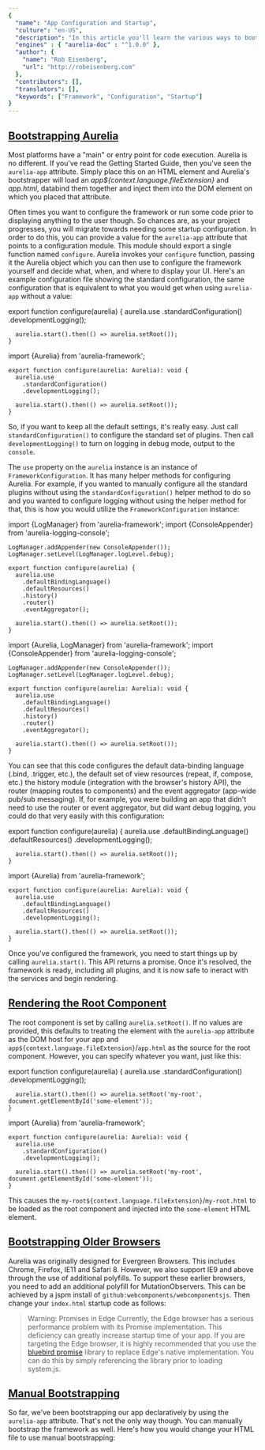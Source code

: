 ```yaml
---
{
  "name": "App Configuration and Startup",
  "culture": "en-US",
  "description": "In this article you'll learn the various ways to bootstrap and configure Aurelia, along with different mechanisms for controlling the initial render strategy.",
  "engines" : { "aurelia-doc" : "^1.0.0" },
  "author": {
  	"name": "Rob Eisenberg",
  	"url": "http://robeisenberg.com"
  },
  "contributors": [],
  "translators": [],
  "keywords": ["Framework", "Configuration", "Startup"]
}
---
```

## [Bootstrapping Aurelia](aurelia-doc://section/1/version/1.0.0)

Most platforms have a "main" or entry point for code execution. Aurelia is no different. If you've read the Getting Started Guide, then you've seen the `aurelia-app` attribute. Simply place this on an HTML element and Aurelia's bootstrapper will load an _app${context.language.fileExtension}_ and _app.html_, databind them together and inject them into the DOM element on which you placed that attribute.

Often times you want to configure the framework or run some code prior to displaying anything to the user though. So chances are, as your project progresses, you will migrate towards needing some startup configuration. In order to do this, you can provide a value for the `aurelia-app` attribute that points to a configuration module. This module should export a single function named `configure`. Aurelia invokes your `configure` function, passing it the Aurelia object which you can then use to configure the framework yourself and decide what, when, and where to display your UI. Here's an example configuration file showing the standard configuration, the same configuration that is equivalent to what you would get when using `aurelia-app` without a value:

<code-listing heading="Standard Configuration">
  <source-code lang="ES 2015/2016">
    export function configure(aurelia) {
      aurelia.use
        .standardConfiguration()
        .developmentLogging();

      aurelia.start().then(() => aurelia.setRoot());
    }
  </source-code>
  <source-code lang="TypeScript">
    import {Aurelia} from 'aurelia-framework';

    export function configure(aurelia: Aurelia): void {
      aurelia.use
        .standardConfiguration()
        .developmentLogging();

      aurelia.start().then(() => aurelia.setRoot());
    }
  </source-code>
</code-listing>

So, if you want to keep all the default settings, it's really easy. Just call `standardConfiguration()` to configure the standard set of plugins. Then call `developmentLogging()` to turn on logging in debug mode, output to the `console`.

The `use` property on the `aurelia` instance is an instance of `FrameworkConfiguration`. It has many helper methods for configuring Aurelia. For example, if you wanted to manually configure all the standard plugins without using the `standardConfiguration()` helper method to do so and you wanted to configure logging without using the helper method for that, this is how you would utilize the `FrameworkConfiguration` instance:

<code-listing heading="Manual Configuration">
  <source-code lang="ES 2015/2016">
    import {LogManager} from 'aurelia-framework';
    import {ConsoleAppender} from 'aurelia-logging-console';

    LogManager.addAppender(new ConsoleAppender());
    LogManager.setLevel(LogManager.logLevel.debug);

    export function configure(aurelia) {
      aurelia.use
        .defaultBindingLanguage()
        .defaultResources()
        .history()
        .router()
        .eventAggregator();

      aurelia.start().then(() => aurelia.setRoot());
    }
  </source-code>
  <source-code lang="TypeScript">
    import {Aurelia, LogManager} from 'aurelia-framework';
    import {ConsoleAppender} from 'aurelia-logging-console';

    LogManager.addAppender(new ConsoleAppender());
    LogManager.setLevel(LogManager.logLevel.debug);

    export function configure(aurelia: Aurelia): void {
      aurelia.use
        .defaultBindingLanguage()
        .defaultResources()
        .history()
        .router()
        .eventAggregator();

      aurelia.start().then(() => aurelia.setRoot());
    }
  </source-code>
</code-listing>

You can see that this code configures the default data-binding language (.bind, .trigger, etc.), the default set of view resources (repeat, if, compose, etc.) the history module (integration with the browser's history API), the router (mapping routes to components) and the event aggregator (app-wide pub/sub messaging). If, for example, you were building an app that didn't need to use the router or event aggregator, but did want debug logging, you could do that very easily with this configuration:

<code-listing heading="Minimal Configuration">
  <source-code lang="ES 2015/2016">
    export function configure(aurelia) {
      aurelia.use
        .defaultBindingLanguage()
        .defaultResources()
        .developmentLogging();

      aurelia.start().then(() => aurelia.setRoot());
    }
  </source-code>
  <source-code lang="TypeScript">
    import {Aurelia} from 'aurelia-framework';

    export function configure(aurelia: Aurelia): void {
      aurelia.use
        .defaultBindingLanguage()
        .defaultResources()
        .developmentLogging();

      aurelia.start().then(() => aurelia.setRoot());
    }
  </source-code>
</code-listing>

Once you've configured the framework, you need to start things up by calling `aurelia.start()`. This API returns a promise. Once it's resolved, the framework is ready, including all plugins, and it is now safe to ineract with the services and begin rendering.

## [Rendering the Root Component](aurelia-doc://section/2/version/1.0.0)

The root component is set by calling `aurelia.setRoot()`. If no values are provided, this defaults to treating the element with the `aurelia-app` attribute as the DOM host for your app and `app${context.language.fileExtension}`/`app.html` as the source for the root component. However, you can specify whatever you want, just like this:

<code-listing heading="Manual Root Component">
  <source-code lang="ES 2015/2016">
    export function configure(aurelia) {
      aurelia.use
        .standardConfiguration()
        .developmentLogging();

      aurelia.start().then(() => aurelia.setRoot('my-root', document.getElementById('some-element'));
    }
  </source-code>
  <source-code lang="TypeScript">
    import {Aurelia} from 'aurelia-framework';

    export function configure(aurelia: Aurelia): void {
      aurelia.use
        .standardConfiguration()
        .developmentLogging();

      aurelia.start().then(() => aurelia.setRoot('my-root', document.getElementById('some-element'));
    }
  </source-code>
</code-listing>

This causes the `my-root${context.language.fileExtension}`/`my-root.html` to be loaded as the root component and injected into the `some-element` HTML element.

## [Bootstrapping Older Browsers](aurelia-doc://section/3/version/1.0.0)

Aurelia was originally designed for Evergreen Browsers. This includes Chrome, Firefox, IE11 and Safari 8. However, we also support IE9 and above through the use of additional polyfills. To support these earlier browsers, you need to add an additional polyfill for MutationObservers. This can be achieved by a jspm install of `github:webcomponents/webcomponentsjs`. Then change your `index.html` startup code as follows:

<code-listing heading="Polyfill Configuration">
  <source-code lang="HTML">
    <!doctype html>
    <html>
      <head>
        <title>My App</title>
      </head>
      <body>
        <script src="jspm_packages/system.js"></script>
        <script src="config.js"></script>
        <script>
          SystemJS.import('aurelia-polyfills').then(function() {
            return SystemJS.import('webcomponents/webcomponentsjs/MutationObserver');
          }).then(function() {
            SystemJS.import('aurelia-bootstrapper');
          });
        </script>
      </body>
    </html>
  </source-code>
</code-listing>

> Warning: Promises in Edge
> Currently, the Edge browser has a serious performance problem with its Promise implementation. This deficiency can greatly increase startup time of your app. If you are targeting the Edge browser, it is highly recommended that you use the [bluebird promise](http://bluebirdjs.com/docs/getting-started.html) library to replace Edge's native implementation. You can do this by simply referencing the library prior to loading system.js.

## [Manual Bootstrapping](aurelia-doc://section/4/version/1.0.0)

So far, we've been bootstrapping our app declaratively by using the `aurelia-app` attribute. That's not the only way though. You can manually bootstrap the framework as well. Here's how you would change your HTML file to use manual bootstrapping:

<code-listing heading="Manual Bootstrapping">
  <source-code lang="HTML">
    <!doctype html>
    <html>
      <head>
        <title>My App</title>
      </head>
      <body>
        <script src="jspm_packages/system.js"></script>
        <script src="config.js"></script>
        <script>
          SystemJS.import('aurelia-bootstrapper').then(bootstrapper => {
            bootstrapper.bootstrap(function(aurelia) {
              aurelia.use
                .standardConfiguration()
                .developmentLogging();

              aurelia.start().then(() => aurelia.setRoot('app', document.body));
            });
          });
        </script>
      </body>
    </html>
  </source-code>
</code-listing>

The function you pass to the `bootstrap` method is the same as the `configure` function from the examples above.

## [Making Resources Global](aurelia-doc://section/5/version/1.0.0)

When you create a view in Aurelia, it is completely encapsulated. In the same way that you must `import` modules into an ES2015/TypeScript module, you must also import or `require` components into an Aurelia view. However, certain components are used so frequently across views that it can become very tedious to import them over and over again. To solve this problem, Aurelia lets you explicitly declare certain "view resources" as global. In fact, the configuration helper method `defaultResources()` mentioned above does just that. It takes the default set of view resources, such as `repeat`, `if`, `compose`, etc, and makes them globally usable in every view. You can do the same with your own components. Here's how we could make the `my-component` custom element, located in a _resources_ subfolder of your project, globally available in all views.

<code-listing heading="Make a Component Global">
  <source-code lang="ES 2015/2016">
    export function configure(aurelia) {
      aurelia.use
        .standardConfiguration()
        .developmentLogging()
        .globalResources('resources/my-component');

      aurelia.start().then(() => aurelia.setRoot());
    }
  </source-code>
  <source-code lang="TypeScript">
    import {Aurelia} from 'aurelia-framework';

    export function configure(aurelia: Aurelia): void {
      aurelia.use
        .standardConfiguration()
        .developmentLogging()
        .globalResources('resources/my-component');

      aurelia.start().then(() => aurelia.setRoot());
    }
  </source-code>
</code-listing>

## [Organizing Your App with Features](aurelia-doc://section/6/version/1.0.0)

Sometimes you have whole groups of components or related functionality that collectively form a "feature". This "feature" may even be owned by a particular set of developers on your team. You want these developers to be able to manage the configuration and resources of their own feature, without interfering with the other parts of the app. For this scenario, Aurelia provides the "feature" feature.

Imagine, as above, that we have a `my-component` component. Imagine that that was then one of a dozen components that formed a logical feature in your app called `my-feature`. Rather than place the feature's configuration logic inside the app's configuration module, we can place the feature's configuration inside its own feature configuration module.

To create a "feature", simply create a folder in your app; in the case of our example: `my-feature`. Inside that folder, place all the components and other code that pertain to that feature. Finally, create an `index${context.language.fileExtension}` file at the root of the `my-feature` folder. The `index${context.language.fileExtension}` file should export a single `configure` function. Here's what our code might look like for our hypothetical `my-feature` feature:

<code-listing heading="A Feature Module (index${context.language.fileExtension})">
  <source-code lang="ES 2015/2016">
    export function configure(config) {
      config.globalResources('./my-component', './my-component-2', 'my-component-3', 'etc.');
    }
  </source-code>
  <source-code lang="TypeScript">
    import {FrameworkConfiguration} from 'aurelia-framework';

    export function configure(config: FrameworkConfiguration): void {
      config.globalResources('./my-component', './my-component-2', 'my-component-3', 'etc.');
    }
  </source-code>
</code-listing>

The `configure` method receives an instance of the same `FrameworkConfiguration` object as the `aurelia.use` property. So, the feature can configure your app in any way it needs. An important note is that resources should be configured using paths relative to the `index${context.language.fileExtension}` itself.

How then do we turn this feature on in our app? Here's an app configuration file that shows:

<code-listing heading="Using a Feature">
  <source-code lang="ES 2015/2016">
    export function configure(aurelia) {
      aurelia.use
        .standardConfiguration()
        .developmentLogging()
        .feature('my-feature');

      aurelia.start().then(() => aurelia.setRoot());
    }
  </source-code>
  <source-code lang="TypeScript">
    import {Aurelia} from 'aurelia-framework';

    export function configure(aurelia: Aurelia): void {
      aurelia.use
        .standardConfiguration()
        .developmentLogging()
        .feature('my-feature');

      aurelia.start().then(() => aurelia.setRoot());
    }
  </source-code>
</code-listing>

## [Installing Plugins](aurelia-doc://section/7/version/1.0.0)

Similar to features, you can install 3rd party plugins. The main difference is that a "feature" is provided internally by your application, while a plugin is installed from a 3rd party source through your package manager.

To use a plugin, you first install the package. For example `jspm install my-plugin` would use jspm to install the `my-plugin` package. Once the package is installed, you must configure it in your application. Here's some code that shows how that works.

<code-listing heading="Using a Feature">
  <source-code lang="ES 2015/2016">
    export function configure(aurelia) {
      aurelia.use
        .standardConfiguration()
        .developmentLogging()
        .plugin('my-plugin', pluginConfiguration);

      aurelia.start().then(() => aurelia.setRoot());
    }
  </source-code>
  <source-code lang="TypeScript">
    import {Aurelia} from 'aurelia-framework';

    export function configure(aurelia: Aurelia): void {
      aurelia.use
        .standardConfiguration()
        .developmentLogging()
        .plugin('my-plugin', pluginConfiguration);

      aurelia.start().then(() => aurelia.setRoot());
    }
  </source-code>
</code-listing>

Simply provide the same name used during installation, to the plugin API. Some plugins may require configuration (see the plugin's documentation for details). If so, pass the configuration object or configuration callback function as the second parameter of the `plugin` API.

## [Leveraging Progressive Enhancement](aurelia-doc://section/8/version/1.0.0)

So far you've seen Aurelia replacing a portion of the DOM with a root component. However, that's not the only way to render with Aurelia. Aurelia can also progressively enhance existing HTML.

Imagine that you want to generate your home page on the server, including using your server-side templating engine to render out HTML. Perhaps you've got custom components you created with Aurelia, but you want to render the custom elements on the server with some content, in order to make things a bit more SEO friendly. Or perhaps you have an existing, traditional web app, that you want to incrementally start adding Aurelia to. When the HTML is rendered in the browser, you want to progressively enhance that HTML and "bring it to life" by activating all the Aurelia component's rich behavior.

All this is possible with Aurelia, using a single method call: `enhance`. Instead of using `aurelia-app` let's use manual bootstrapping for this example. To progressively enhance the entire `body` of your HTML page, you can do something like this:

<code-listing heading="Progressive Enhancement">
  <source-code lang="HTML">
    <!doctype html>
    <html>
      <head>
        <title>My App</title>
      </head>
      <body>
        <my-component message="Enhance Me"></my-component>

        <script src="jspm_packages/system.js"></script>
        <script src="config.js"></script>
        <script>
          SystemJS.import('aurelia-bootstrapper').then(bootstrapper => {
            bootstrapper.bootstrap(function(aurelia){
              aurelia.use
                .defaultBindingLanguage()
                .defaultResources()
                .developmentLogging()
                .globalResources('resources/my-component');

              aurelia.start().then(() => aurelia.enhance());
            });
          });
        </script>
      </body>
    </html>
  </source-code>
</code-listing>

It's important to note that, in order for `enhance` to identify components to enhance in your HTML page, you need to declare those components as global resources, as we have above with the `my-component` component.

Optionally, you can provide an object instance to use as the data-binding context for the enhancement, or provide a specific part of the DOM to enhance. Here's an example that shows both:

<code-listing heading="Customized Progressive Enhancement">
  <source-code lang="HTML">
    <!doctype html>
    <html>
      <head>
        <title>My App</title>
      </head>
      <body>
        <my-component message.bind="message"></my-component>

        <script src="jspm_packages/system.js"></script>
        <script src="config.js"></script>
        <script>
          SystemJS.import('aurelia-bootstrapper').then(bootstrapper => {
            bootstrapper.bootstrap(function(aurelia){
              aurelia.use
                .defaultBindingLanguage()
                .defaultResources()
                .developmentLogging()
                .globalResources('resources/my-component');

              var viewModel = {
                message: 'Enhanced'
              };

              aurelia.start().then(() => aurelia.enhance(viewModel, document.body));
            });
          });
        </script>
      </body>
    </html>
  </source-code>
</code-listing>

## [Customizing Conventions](aurelia-doc://section/9/version/1.0.0)

There are many things you may want to customize or configure as part of your application's bootstrap process. Once you have your main `configure` method in place and `aurelia-app` is pointing to that module, you can do just about anything you want. One of the most common aspects of Aurelia that developers may want to customize, is its conventions.


### Configuring the View Location Convention

Aureia uses a _View Strategy_ to locate the view that is associated with a particular component's view-model. If the component doesn't specify its own view strategy, then Aurelia's `ViewLocator` service will use a fallback view strategy. The fallback strategy that is used is named `ConventionalViewStrategy`. This strategy uses the view-model's module id to conventionally map to its view id. For example, if the module id is "welcome${context.language.fileExtension}" then this strategy will look for the view at "welcome.html". The conventional strategy's mapping logic can be changed if a different convention is desired. To do this, during bootstrap, import the `ViewLocator` and replace its `convertOriginToViewUrl` method with your own implementation. Here's some example code:

<code-listing heading="Custom View Location Convention">
  <source-code lang="ES 2015/2016">
    import {ViewLocator} from 'aurelia-framework';

    export function configure(aurelia) {
      aurelia.use
        .standardConfiguration()
        .developmentLogging();

      ViewLocator.prototype.convertOriginToViewUrl = (origin) => {
        let moduleId = origin.moduleId;
        ...
        return "view.html";
      };

      aurelia.start().then(a => a.setRoot());
    }
  </source-code>
  <source-code lang="TypeScript">
    import {ViewLocator, Aurelia, Origin} from 'aurelia-framework';

    export function configure(aurelia: Aurelia): void {
      aurelia.use
        .standardConfiguration()
        .developmentLogging();

      ViewLocator.prototype.convertOriginToViewUrl = (origin: Origin): string => {
        let moduleId = origin.moduleId;
        ...
        return "view.html";
      };

      aurelia.start().then(a => a.setRoot());
    }
  </source-code>
</code-listing>

In this example, you would simply replace "..." with your own mapping logic and return the resulting view path that was desired.

If you're using Webpack with a HTML templating engine such as Jade, you'd have to configure Aurelia to look for the `.jade` extension instead of `.html`. This is due to Webpack keeping the original sourcemaps and lets loader plugins take care of transpiling the source. Here's the code to configure Aurelias' `ViewLocator` for Jade:

<code-listing heading="Custom Jade View Location">
  <source-code lang="ES 2015/2016">
    import {ViewLocator} from 'aurelia-framework';

    export function configure(aurelia) {
      aurelia.use
        .standardConfiguration()
        .developmentLogging();

      ViewLocator.prototype.convertOriginToViewUrl = (origin) => {
        let moduleId = origin.moduleId;
        let id = (moduleId.endsWith('.js') || moduleId.endsWith('.ts')) ? moduleId.substring(0, moduleId.length - 3) : moduleId;
        return id + '.jade';
      };

      aurelia.start().then(a => a.setRoot());
    }
  </source-code>
  <source-code lang="TypeScript">
    import {ViewLocator, Aurelia, Origin} from 'aurelia-framework';

    export function configure(aurelia: Aurelia): void {
      aurelia.use
        .standardConfiguration()
        .developmentLogging();

      ViewLocator.prototype.convertOriginToViewUrl = (origin: Origin): string => {
        let moduleId = origin.moduleId;
        let id = (moduleId.endsWith('.js') || moduleId.endsWith('.ts')) ? moduleId.substring(0, moduleId.length - 3) : moduleId;
        return id + '.jade';
      };

      aurelia.start().then(a => a.setRoot());
    }
  </source-code>
</code-listing>

### Configuring the Fallback View Location Strategy

In addition to customizing the mapping logic of the `ConventionalViewStrategy` you can also replace the entire fallback view strategy. To do this, replace the `createFallbackViewStrategy` of the `ViewLocator` with your own implementation. Here's some sample code for that:

<code-listing heading="Custom View Fallback">
  <source-code lang="ES 2015/2016">
    import {ViewLocator} from 'aurelia-framework';

    export function configure(aurelia) {
      aurelia.use
        .standardConfiguration()
        .developmentLogging();

      ViewLocator.prototype.createFallbackViewStrategy = (origin) => {
        return new CustomViewStrategy(origin);
      };

      aurelia.start().then(a => a.setRoot());
    }
  </source-code>
  <source-code lang="TypeScript">
    import {ViewLocator, Aurelia, Origin} from 'aurelia-framework';

    export function configure(aurelia: Aurelia): void {
      aurelia.use
        .standardConfiguration()
        .developmentLogging();

      ViewLocator.prototype.createFallbackViewStrategy = (origin: Origin) => {
        return new CustomViewStrategy(origin);
      };

      aurelia.start().then(a => a.setRoot());
    }
  </source-code>
</code-listing>

## [Logging](aurelia-doc://section/10/version/1.0.0)

Aurelia has a simple logging abstraction that the framework itself uses. By default it is a no-op. The configuration in the above examples shows how to install an appender which will take the log data and output it to the console. Here's the code again, for convenience:

<code-listing heading="Configuring Logging">
  <source-code lang="ES 2015/2016">
    import {LogManager} from 'aurelia-framework';
    import {ConsoleAppender} from 'aurelia-logging-console';

    LogManager.addAppender(new ConsoleAppender());
    LogManager.setLevel(LogManager.logLevel.debug);

    export function configure(aurelia) {
      aurelia.use
        .standardConfiguration;

      aurelia.start().then(() => aurelia.setRoot());
    }
  </source-code>
  <source-code lang="TypeScript">
    import {LogManager, Aurelia} from 'aurelia-framework';
    import {ConsoleAppender} from 'aurelia-logging-console';

    LogManager.addAppender(new ConsoleAppender());
    LogManager.setLevel(LogManager.logLevel.debug);

    export function configure(aurelia: Aurelia): void {
      aurelia.use
        .standardConfiguration;

      aurelia.start().then(() => aurelia.setRoot());
    }
  </source-code>
</code-listing>

You can also see how to set the log level. Values for the `logLevel` include: `none`, `error`, `warn`, `info` and `debug`.

The above example uses our provided `ConsoleAppender`, but you can easily create your own appenders. Simply implement a class that matches the `Appender` interface from the logging library.
